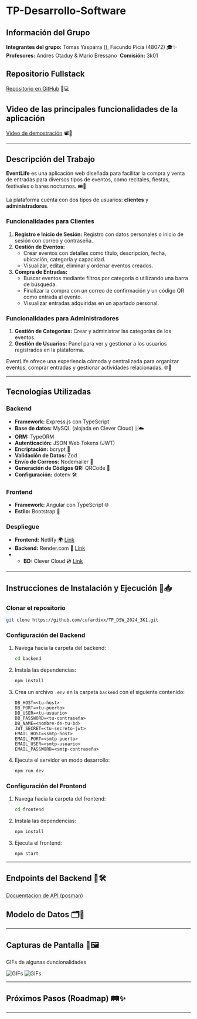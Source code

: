 # TP-Desarrollo-Software

## Información del Grupo

**Integrantes del grupo:** Tomas Yasparra (), Facundo Picia (48072)  🎓✨
**Profesores:** Andres Otaduy & Mario Bressano  **Comisión:** 3k01 

## Repositorio Fullstack

[Repositorio en GitHub](https://github.com/cufardixx/TP_DSW_2024_3K1) 📁💻

## Video de las principales funcionalidades de la aplicación

[Video de demostración](https://www.youtube.com/watch?v=4b8GKbPP0IY) 📽️🎥

---

## Descripción del Trabajo

**EventLife** es una aplicación web diseñada para facilitar la compra y venta de entradas para diversos tipos de eventos, como recitales, fiestas, festivales o bares nocturnos. 🎟️🎉

La plataforma cuenta con dos tipos de usuarios: **clientes** y **administradores**. 

### Funcionalidades para Clientes

1. **Registro e Inicio de Sesión:** Registro con datos personales o inicio de sesión con correo y contraseña.
2. **Gestión de Eventos:**
   - Crear eventos con detalles como título, descripción, fecha, ubicación, categoría y capacidad.
   - Visualizar, editar, eliminar y ordenar eventos creados.
3. **Compra de Entradas:**
   - Buscar eventos mediante filtros por categoría o utilizando una barra de búsqueda.
   - Finalizar la compra con un correo de confirmación y un código QR como entrada al evento.
   - Visualizar entradas adquiridas en un apartado personal.

### Funcionalidades para Administradores

1. **Gestión de Categorías:** Crear y administrar las categorías de los eventos.
2. **Gestión de Usuarios:** Panel para ver y gestionar a los usuarios registrados en la plataforma.

EventLife ofrece una experiencia cómoda y centralizada para organizar eventos, comprar entradas y gestionar actividades relacionadas. 🌐🤝

---

## Tecnologías Utilizadas

### Backend

- **Framework:** Express.js con TypeScript 
- **Base de datos:** MySQL (alojada en Clever Cloud)  🗄️☁️
- **ORM:** TypeORM
- **Autenticación:** JSON Web Tokens (JWT)
- **Encriptación:** bcrypt 🔐
- **Validación de Datos:** Zod
- **Envío de Correos:** Nodemailer 📧
- **Generación de Códigos QR:** QRCode 📱
- **Configuración:** dotenv 🛠️

### Frontend

- **Framework:** Angular con TypeScript 🌐
- **Estilo:** Bootstrap 🎨

### Despliegue

- **Frontend:** Netlify 🌍   [Link](https://event-life.netlify.app)
- **Backend:** Render.com 🚀 [Link](https://backend-eventlife.onrender.com)
- - **BD:** Clever Cloud 💿  [Link](https://www.clever-cloud.com/)

---

## Instrucciones de Instalación y Ejecución 🚀📥

### Clonar el repositorio

```sh
git clone https://github.com/cufardixx/TP_DSW_2024_3K1.git
```

### Configuración del Backend

1. Navega hacia la carpeta del backend:
   ```sh
   cd backend
   ```
2. Instala las dependencias:
   ```sh
   npm install
   ```
3. Crea un archivo `.env` en la carpeta `backend` con el siguiente contenido:
   ```plaintext
   DB_HOST=<tu-host>
   DB_PORT=<tu-puerto>
   DB_USER=<tu-usuario>
   DB_PASSWORD=<tu-contraseña>
   DB_NAME=<nombre-de-tu-bd>
   JWT_SECRET=<tu-secreto-jwt>
   EMAIL_HOST=<smtp-host>
   EMAIL_PORT=<smtp-puerto>
   EMAIL_USER=<smtp-usuario>
   EMAIL_PASSWORD=<smtp-contraseña>
   ```
4. Ejecuta el servidor en modo desarrollo:
   ```sh
   npm run dev
   ```

### Configuración del Frontend

1. Navega hacia la carpeta del frontend:
   ```sh
   cd frontend
   ```
2. Instala las dependencias:
   ```sh
   npm install
   ```
3. Ejecuta el frontend:
   ```sh
   npm start
   ```

---

## Endpoints del Backend 🔄🛠️

[Docuemtacion de API (posman)](https://documenter.getpostman.com/view/17463908/2sAYHzF2YC)


## Modelo de Datos 🗂️📝



---

## Capturas de Pantalla 📸🖼️

GIFs de algunas duncionalidades

![GIFs](https://event-life.netlify.app](https://github.com/cufardixx/TP_DSW_2024_3K1/blob/main/gifs/inicio%20de%20sesion%20(2).gif))
![GIFs](https://github.com/cufardixx/TP_DSW_2024_3K1/blob/main/gifs/inicio%20de%20sesion%20(2).gif](https://github.com/cufardixx/TP_DSW_2024_3K1/blob/main/gifs/funcion%20de%20compra.gif))



---

## Próximos Pasos (Roadmap) 🛤️✨



---



